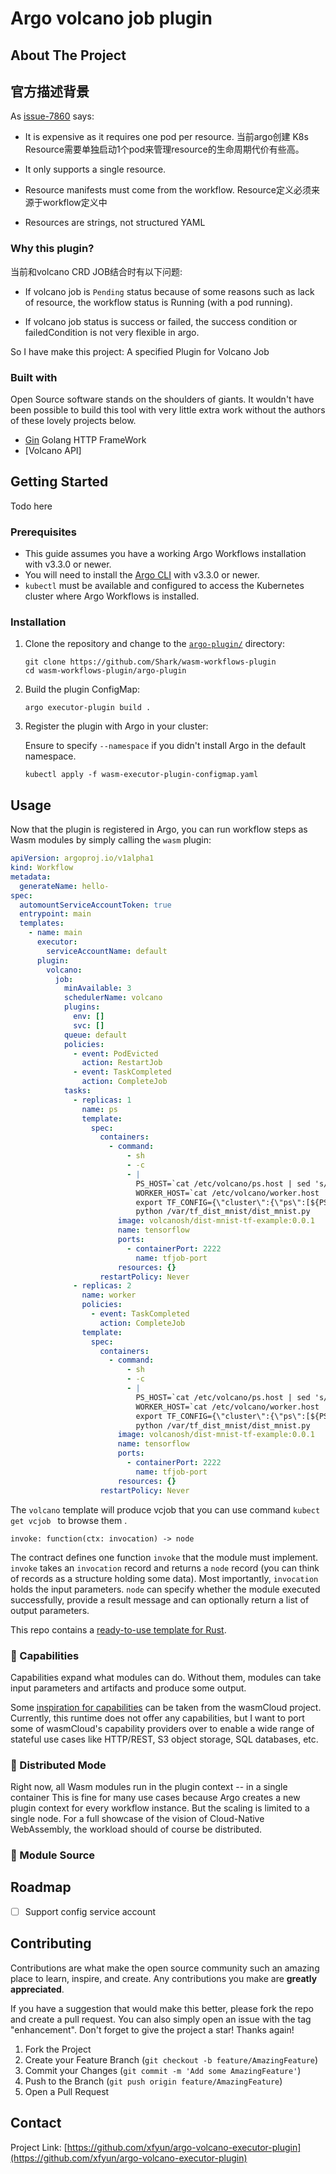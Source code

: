 # Argo volcano job plugin
## About The Project
## 官方描述背景

As  [issue-7860](https://github.com/argoproj/argo-workflows/issues/7860) says:

* It is expensive as it requires one pod per resource.
  当前argo创建 K8s Resource需要单独启动1个pod来管理resource的生命周期代价有些高。

* It only supports a single resource.

* Resource manifests must come from the workflow.
  Resource定义必须来源于workflow定义中

* Resources are strings, not structured YAML

### Why this plugin?

当前和volcano CRD JOB结合时有以下问题:

* If volcano job is `Pending` status because of some reasons such as lack of resource, the
  workflow status is Running (with a pod running).

* If volcano job status is success or failed, the success condition  or failedCondition is not
  very flexible in argo.

So I have make this project:
A specified Plugin for Volcano Job

### Built with

Open Source software stands on the shoulders of giants. It wouldn't have been possible to build this tool with very little extra work without the authors of these lovely projects below.

* [Gin](https://github.com/gin-gonic/gin) Golang HTTP FrameWork
* [Volcano API]


## Getting Started

Todo here

### Prerequisites

* This guide assumes you have a working Argo Workflows installation with v3.3.0 or newer.
* You will need to install the [Argo CLI](https://argoproj.github.io/argo-workflows/cli/) with v3.3.0 or newer.
* `kubectl` must be available and configured to access the Kubernetes cluster where Argo Workflows is installed.

### Installation

1. Clone the repository and change to the [`argo-plugin/`](argo-plugin/) directory:

   ```shell
   git clone https://github.com/Shark/wasm-workflows-plugin
   cd wasm-workflows-plugin/argo-plugin
   ```

1. Build the plugin ConfigMap:

   ```shell
   argo executor-plugin build .
   ```

1. Register the plugin with Argo in your cluster:

   Ensure to specify `--namespace` if you didn't install Argo in the default namespace.

   ```shell
   kubectl apply -f wasm-executor-plugin-configmap.yaml
   ```

## Usage

Now that the plugin is registered in Argo, you can run workflow steps as Wasm modules by simply calling the `wasm` plugin:

```yaml
apiVersion: argoproj.io/v1alpha1
kind: Workflow
metadata:
  generateName: hello-
spec:
  automountServiceAccountToken: true
  entrypoint: main
  templates:
    - name: main
      executor:
        serviceAccountName: default
      plugin:
        volcano:
          job:
            minAvailable: 3
            schedulerName: volcano
            plugins:
              env: []
              svc: []
            queue: default
            policies:
              - event: PodEvicted
                action: RestartJob
              - event: TaskCompleted
                action: CompleteJob
            tasks:
              - replicas: 1
                name: ps
                template:
                  spec:
                    containers:
                      - command:
                          - sh
                          - -c
                          - |
                            PS_HOST=`cat /etc/volcano/ps.host | sed 's/$/&:2222/g' | sed 's/^/"/;s/$/"/' | tr "\n" ","`;
                            WORKER_HOST=`cat /etc/volcano/worker.host | sed 's/$/&:2222/g' | sed 's/^/"/;s/$/"/' | tr "\n" ","`;
                            export TF_CONFIG={\"cluster\":{\"ps\":[${PS_HOST}],\"worker\":[${WORKER_HOST}]},\"task\":{\"type\":\"ps\",\"index\":${VK_TASK_INDEX}},\"environment\":\"cloud\"};
                            python /var/tf_dist_mnist/dist_mnist.py
                        image: volcanosh/dist-mnist-tf-example:0.0.1
                        name: tensorflow
                        ports:
                          - containerPort: 2222
                            name: tfjob-port
                        resources: {}
                    restartPolicy: Never
              - replicas: 2
                name: worker
                policies:
                  - event: TaskCompleted
                    action: CompleteJob
                template:
                  spec:
                    containers:
                      - command:
                          - sh
                          - -c
                          - |
                            PS_HOST=`cat /etc/volcano/ps.host | sed 's/$/&:2222/g' | sed 's/^/"/;s/$/"/' | tr "\n" ","`;
                            WORKER_HOST=`cat /etc/volcano/worker.host | sed 's/$/&:2222/g' | sed 's/^/"/;s/$/"/' | tr "\n" ","`;
                            export TF_CONFIG={\"cluster\":{\"ps\":[${PS_HOST}],\"worker\":[${WORKER_HOST}]},\"task\":{\"type\":\"worker\",\"index\":${VK_TASK_INDEX}},\"environment\":\"cloud\"};
                            python /var/tf_dist_mnist/dist_mnist.py
                        image: volcanosh/dist-mnist-tf-example:0.0.1
                        name: tensorflow
                        ports:
                          - containerPort: 2222
                            name: tfjob-port
                        resources: {}
                    restartPolicy: Never
```

The `volcano` template will produce vcjob that you can use command `kubect get vcjob ` to browse them .

```
invoke: function(ctx: invocation) -> node
```

The contract defines one function `invoke` that the module must implement. `invoke` takes an `invocation` record and returns a `node` record (you can think of records as a structure holding some data). Most importantly, `invocation` holds the input parameters. `node` can specify whether the module executed successfully, provide a result message and can optionally return a list of output parameters.

This repo contains a [ready-to-use template for Rust](wasm-modules/templates/rust/).

### :construction: Capabilities

Capabilities expand what modules can do. Without them, modules can take input parameters and artifacts and produce some output.

Some [inspiration for capabilities](https://wasmcloud.dev/reference/host-runtime/capabilities/) can be taken from the wasmCloud project. Currently, this runtime does not offer any capabilities, but I want to port some of wasmCloud's capability providers over to enable a wide range of stateful use cases like HTTP/REST, S3 object storage, SQL databases, etc.

### :construction: Distributed Mode

Right now, all Wasm modules run in the plugin context -- in a single container This is fine for many use cases because Argo creates a new plugin context for every workflow instance. But the scaling is limited to a single node. For a full showcase of the vision of Cloud-Native WebAssembly, the workload should of course be distributed.

### :construction: Module Source

## Roadmap

- [ ] Support config service account


## Contributing

Contributions are what make the open source community such an amazing place to learn, inspire, and create. Any contributions you make are **greatly appreciated**.

If you have a suggestion that would make this better, please fork the repo and create a pull request. You can also simply open an issue with the tag "enhancement".
Don't forget to give the project a star! Thanks again!

1. Fork the Project
2. Create your Feature Branch (`git checkout -b feature/AmazingFeature`)
3. Commit your Changes (`git commit -m 'Add some AmazingFeature'`)
4. Push to the Branch (`git push origin feature/AmazingFeature`)
5. Open a Pull Request


## Contact

Project Link: [https://github.com/xfyun/argo-volcano-executor-plugin](https://github.com/xfyun/argo-volcano-executor-plugin)

